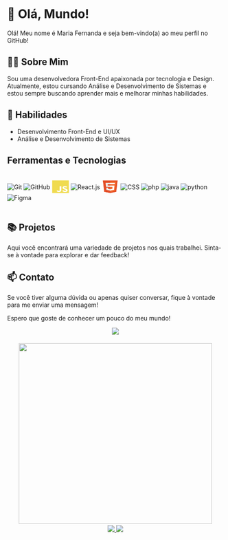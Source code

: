 # 🖖 Olá, Mundo!

Olá! Meu nome é Maria Fernanda e seja bem-vindo(a) ao meu perfil no GitHub!

## 👩‍💻 Sobre Mim

Sou uma desenvolvedora Front-End apaixonada por tecnologia e Design. Atualmente, estou cursando Análise e Desenvolvimento de Sistemas e estou sempre buscando aprender mais e melhorar minhas habilidades.

## 🚀 Habilidades

- Desenvolvimento Front-End e UI/UX
- Análise e Desenvolvimento de Sistemas
  
## Ferramentas e Tecnologias
<div align="left"><br>
<img align="center"  alt="Git" height="30" width="40" src="https://cdn.jsdelivr.net/gh/devicons/devicon/icons/git/git-original.svg" />  
<img align="center"  alt="GitHub" height="30" width="40"src="https://cdn.jsdelivr.net/gh/devicons/devicon/icons/github/github-original.svg" />
<img align="center" alt="Js" height="30" width="40" src="https://raw.githubusercontent.com/devicons/devicon/master/icons/javascript/javascript-plain.svg">
<img align="center" alt="React.js" height="30" width="40"src="https://cdn.jsdelivr.net/gh/devicons/devicon/icons/react/react-original.svg" />       
<img align="center" alt="HTML" height="30" width="40" src="https://raw.githubusercontent.com/devicons/devicon/master/icons/html5/html5-original.svg">
<img align="center"  alt="CSS" height="30" width="40" src="https://cdn.jsdelivr.net/gh/devicons/devicon/icons/css3/css3-original.svg" />
<img align="center"  alt="php" height="30" width="40" src="https://cdn.jsdelivr.net/gh/devicons/devicon/icons/php/php-plain.svg" />
<img align="center"  alt="java" height="30" width="40"  src="https://cdn.jsdelivr.net/gh/devicons/devicon/icons/java/java-original-wordmark.svg" />
<img  align="center"  alt="python" height="30" width="40"  src="https://cdn.jsdelivr.net/gh/devicons/devicon/icons/python/python-original-wordmark.svg" />         
<img align="center"  alt="Figma" height="30" width="40" src="https://cdn.jsdelivr.net/gh/devicons/devicon/icons/figma/figma-original.svg" />
</div>
<br>

## 📚 Projetos

Aqui você encontrará uma variedade de projetos nos quais trabalhei. Sinta-se à vontade para explorar e dar feedback!

## 📫 Contato

Se você tiver alguma dúvida ou apenas quiser conversar, fique à vontade para me enviar uma mensagem!

Espero que goste de conhecer um pouco do meu mundo!
</div>


 
<div align="center"> 
  <a href="https://www.linkedin.com/in/mafers" target="_blank"><img src="https://img.shields.io/badge/-LinkedIn-%230077B5?style=for-the-badge&logo=linkedin&logoColor=white" target="_blank"></a> 

 
</div>


 
<div align="center" style="display: inline_block"><br>
<img height="420" width="450"  src ="https://github.com/MaferRs/MaferRs/assets/90789503/040dde0d-1e01-4780-8a7f-ca3ad2c03422"/>

</div>

<div align="center">
  <a href="https://github.com/MaferRs">
  <img height="160em" src="https://github-readme-stats.vercel.app/api?username=MaferRs&show_icons=true&theme=dracula&include_all_commits=true&count_private=true"/>
  <img height="160em" src="https://github-readme-stats.vercel.app/api/top-langs/?username=MaferRs&layout=compact&langs_count=7&theme=dracula"/>
</div>



